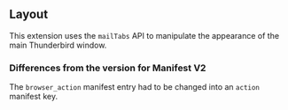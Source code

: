 ## Layout

This extension uses the `mailTabs` API to manipulate the appearance of the main Thunderbird window.

### Differences from the version for Manifest V2

The `browser_action` manifest entry had to be changed into an `action` manifest key.

